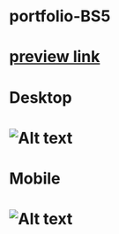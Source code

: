 # portfolio-BS5

# [preview link ](https://mn0unreal.github.io/portfolio-BS5 "preview ")

# Desktop

# ![Alt text](/../master/desktop.PNG?raw=true "Desktop")

# Mobile

# ![Alt text](/../master/mobile.PNG?raw=true "Mobile")
